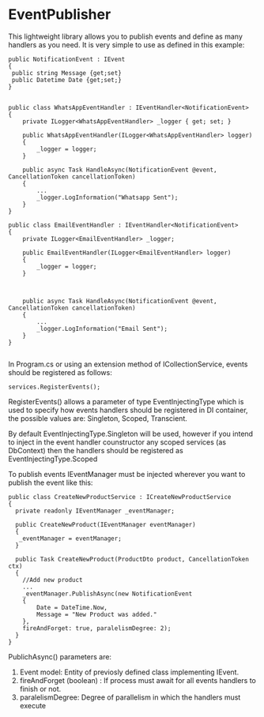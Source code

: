 # EventPublisher
This lightweight library allows you to publish events and define as many handlers as you need. It is very simple to use as defined in this example:

```
public NotificationEvent : IEvent
{
 public string Message {get;set}
 public Datetime Date {get;set;}
}


public class WhatsAppEventHandler : IEventHandler<NotificationEvent>
{
    private ILogger<WhatsAppEventHandler> _logger { get; set; }

    public WhatsAppEventHandler(ILogger<WhatsAppEventHandler> logger)
    {
        _logger = logger;
    }

    public async Task HandleAsync(NotificationEvent @event, CancellationToken cancellationToken)
    {
        ...
        _logger.LogInformation("Whatsapp Sent");
    }
}

public class EmailEventHandler : IEventHandler<NotificationEvent>
{
    private ILogger<EmailEventHandler> _logger;

    public EmailEventHandler(ILogger<EmailEventHandler> logger)
    {
        _logger = logger;
    }



    public async Task HandleAsync(NotificationEvent @event, CancellationToken cancellationToken)
    {
        ...
        _logger.LogInformation("Email Sent");
    }
}


```

In Program.cs or using an extension method of ICollectionService, events should be registered as follows:
```
services.RegisterEvents();
```
RegisterEvents() allows a parameter of type EventInjectingType which is used to specify how events handlers should be registered in DI container, the possible values are:
Singleton, Scoped, Transcient.

By default EventInjectingType.Singleton will be used, however if you intend to inject in the event handler counstructor any scoped services (as DbContext) then the handlers should be registered as EventInjectingType.Scoped

To publish events IEventManager must be injected wherever you want to publish the event like this:

```
public class CreateNewProductService : ICreateNewProductService
{
  private readonly IEventManager _eventManager;
  
  public CreateNewProduct(IEventManager eventManager)
  {
   _eventManager = eventManager;
  }
  
  public Task CreateNewProduct(ProductDto product, CancellationToken ctx)
  {
    //Add new product
    ...
    _eventManager.PublishAsync(new NotificationEvent
    {
        Date = DateTime.Now,
        Message = "New Product was added."
    },
    fireAndForget: true, paralelismDegree: 2);
  }
}
```
PublichAsync() parameters are:
1. Event model: Entity of previosly defined class implementing IEvent.
2. fireAndForget (boolean) : If process must await for all events handlers to finish or not.
3. paralelismDegree: Degree of parallelism in which the handlers must execute
